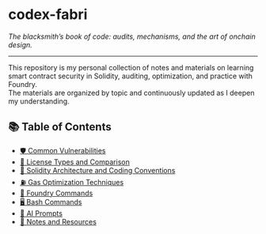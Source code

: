 # codex-fabri
*The blacksmith’s book of code: audits, mechanisms, and the art of onchain design.*

---

This repository is my personal collection of notes and materials on learning smart contract security in Solidity, auditing, optimization, and practice with Foundry.  
The materials are organized by topic and continuously updated as I deepen my understanding.

## 📚 Table of Contents

- [🛡️ Common Vulnerabilities](typical-security-vulnerabilities.md)
- [📜 License Types and Comparison](license-guide.md)
- [🧱 Solidity Architecture and Coding Conventions](solidity-achitecture-and-coding-conventions.md)
- [⛽ Gas Optimization Techniques](gas-optimization-features.md)
- [🧪 Foundry Commands](foundry-commands.md)
- [🖥️ Bash Commands](bash-commands.md)
- [🤖 AI Prompts](nice-ai-prompts.md)
- [📌 Notes and Resources](notes-resources.md)
